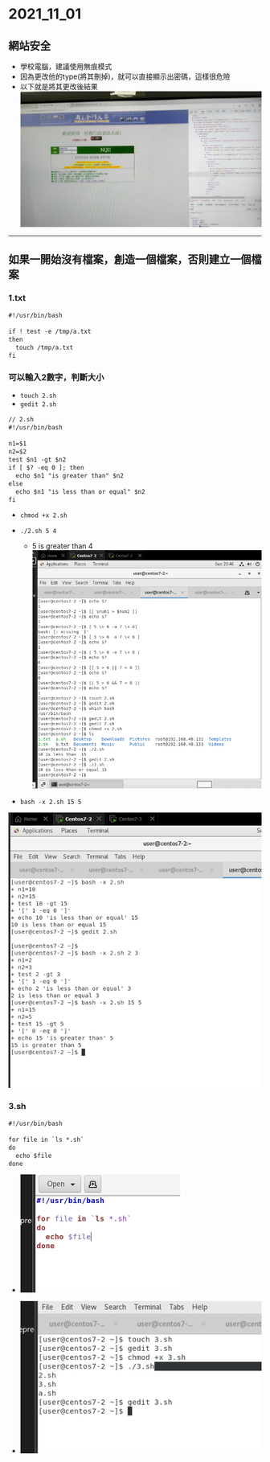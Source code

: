 # 2021_11_01
## 網站安全
* 學校電腦，建議使用無痕模式
* 因為更改他的type(將其刪掉)，就可以直接顯示出密碼，這樣很危險
* 以下就是將其更改後結果
![](picture/1.jpg)

---

## 如果一開始沒有檔案，創造一個檔案，否則建立一個檔案
### 1.txt
```
#!/usr/bin/bash

if ! test -e /tmp/a.txt
then
  touch /tmp/a.txt
fi
```
### 可以輸入2數字，判斷大小
* `touch 2.sh`
* `gedit 2.sh`
```
// 2.sh
#!/usr/bin/bash

n1=$1
n2=$2
test $n1 -gt $n2
if [ $? -eq 0 ]; then
  echo $n1 "is greater than" $n2
else
  echo $n1 "is less than or equal" $n2
fi
```
* `chmod +x 2.sh`
* `./2.sh 5 4`
    * 5 is greater than 4
![](picture/3.jpeg)

* `bash -x 2.sh 15 5`

![](picture/2.jpeg)

### 3.sh
```
#!/usr/bin/bash

for file in `ls *.sh`
do 
  echo $file
done 
```
* ![](picture/4.jpeg)

* ![](picture/5.jpeg)
